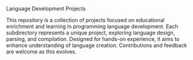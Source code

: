 Language Development Projects

This repository is a collection of projects focused on educational enrichment and learning in programming language development. Each subdirectory represents a unique project, exploring language design, parsing, and compilation. Designed for hands-on experience, it aims to enhance understanding of language creation. Contributions and feedback are welcome as this evolves.
